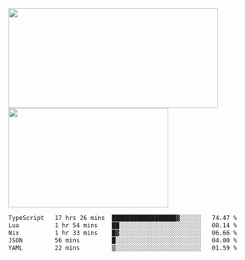 <a href="https://github.com/anuraghazra/github-readme-stats">
  <img height=200 width=420 align="center" src="https://github-readme-stats.vercel.app/api?username=airRnot1106&hide_title=true&show_icons=true&rank_icon=github" />
</a>
<a href="https://github.com/anuraghazra/convoychat">
  <img height=200 width=320 align="center" src="https://github-readme-stats.vercel.app/api/top-langs/?username=airRnot1106&hide_title=true&layout=compact&hide=html,css" />
</a>

<!--START_SECTION:waka-->

```txt
TypeScript   17 hrs 26 mins  ██████████████████▓░░░░░░   74.47 %
Lua          1 hr 54 mins    ██░░░░░░░░░░░░░░░░░░░░░░░   08.14 %
Nix          1 hr 33 mins    █▓░░░░░░░░░░░░░░░░░░░░░░░   06.66 %
JSON         56 mins         █░░░░░░░░░░░░░░░░░░░░░░░░   04.00 %
YAML         22 mins         ▒░░░░░░░░░░░░░░░░░░░░░░░░   01.59 %
```

<!--END_SECTION:waka-->
